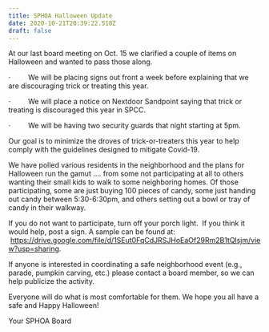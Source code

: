 ```yaml
---
title: SPHOA Halloween Update
date: 2020-10-21T20:39:22.518Z
draft: false
---
```

At our last board meeting on Oct. 15 we clarified a couple of items on Halloween and wanted to pass those along.

·         We will be placing signs out front a week before explaining that we are discouraging trick or treating this year. 

·         We will place a notice on Nextdoor Sandpoint saying that trick or treating is discouraged this year in SPCC.

·         We will be having two security guards that night starting at 5pm.  

Our goal is to minimize the droves of trick-or-treaters this year to help comply with the guidelines designed to mitigate Covid-19.

We have polled various residents in the neighborhood and the plans for Halloween run the gamut .... from some not participating at all to others wanting their small kids to walk to some neighboring homes. Of those participating, some are just buying 100 pieces of candy, some just handing out candy between 5:30-6:30pm, and others setting out a bowl or tray of candy in their walkway. 

If you do not want to participate, turn off your porch light.  If you think it would help, post a sign. A sample can be found at:  <https://drive.google.com/file/d/1SEut0FqCdJRSJHoEaOf29Rm2B1tQlsjm/view?usp=sharing>. 

If anyone is interested in coordinating a safe neighborhood event (e.g., parade, pumpkin carving, etc.) please contact a board member, so we can help publicize the activity. 

Everyone will do what is most comfortable for them. We hope you all have a safe and Happy Halloween!

Your SPHOA Board